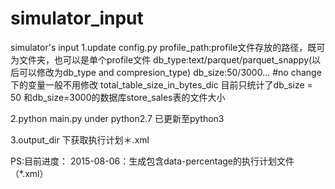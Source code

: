 # simulator_input
simulator's input
1.update config.py
    profile_path:profile文件存放的路径，既可为文件夹，也可以是单个profile文件
    db_type:text/parquet/parquet_snappy(以后可以修改为db_type and compresion_type)
    db_size:50/3000...
    #no change下的变量一般不用修改
    total_table_size_in_bytes_dic 目前只统计了db_size = 50 和db_size=3000的数据库store_sales表的文件大小

2.python main.py
    under python2.7
    已更新至python3

3.output_dir 下获取执行计划＊.xml


PS:目前进度：
    2015-08-06：生成包含data-percentage的执行计划文件（*.xml）